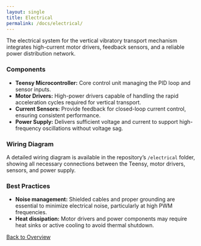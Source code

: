 ```yaml
---
layout: single
title: Electrical
permalink: /docs/electrical/
---
```


The electrical system for the vertical vibratory transport mechanism integrates high-current motor drivers, feedback sensors, and a reliable power distribution network.

### Components
- **Teensy Microcontroller:** Core control unit managing the PID loop and sensor inputs.
- **Motor Drivers:** High-power drivers capable of handling the rapid acceleration cycles required for vertical transport.
- **Current Sensors:** Provide feedback for closed-loop current control, ensuring consistent performance.
- **Power Supply:** Delivers sufficient voltage and current to support high-frequency oscillations without voltage sag.

### Wiring Diagram
A detailed wiring diagram is available in the repository’s `/electrical` folder, showing all necessary connections between the Teensy, motor drivers, sensors, and power supply.

### Best Practices
- **Noise management:** Shielded cables and proper grounding are essential to minimize electrical noise, particularly at high PWM frequencies.
- **Heat dissipation:** Motor drivers and power components may require heat sinks or active cooling to avoid thermal shutdown.

[Back to Overview](index.md)
